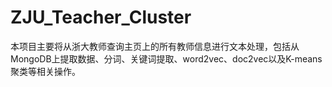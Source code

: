# ZJU_Teacher_Cluster
本项目主要将从浙大教师查询主页上的所有教师信息进行文本处理，包括从MongoDB上提取数据、分词、关键词提取、word2vec、doc2vec以及K-means聚类等相关操作。
